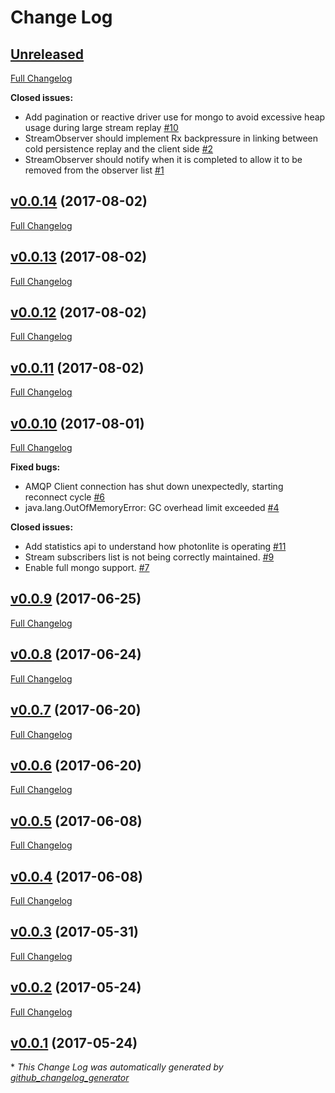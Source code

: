 # Change Log

## [Unreleased](https://github.com/muoncore/photonlite/tree/HEAD)

[Full Changelog](https://github.com/muoncore/photonlite/compare/v0.0.14...HEAD)

**Closed issues:**

- Add pagination or reactive driver use for mongo to avoid excessive heap usage during large stream replay [\#10](https://github.com/muoncore/photonlite/issues/10)
- StreamObserver should implement Rx backpressure in linking between cold persistence replay and the client side [\#2](https://github.com/muoncore/photonlite/issues/2)
- StreamObserver should notify when it is completed to allow it to be removed from the observer list [\#1](https://github.com/muoncore/photonlite/issues/1)

## [v0.0.14](https://github.com/muoncore/photonlite/tree/v0.0.14) (2017-08-02)
[Full Changelog](https://github.com/muoncore/photonlite/compare/v0.0.13...v0.0.14)

## [v0.0.13](https://github.com/muoncore/photonlite/tree/v0.0.13) (2017-08-02)
[Full Changelog](https://github.com/muoncore/photonlite/compare/v0.0.12...v0.0.13)

## [v0.0.12](https://github.com/muoncore/photonlite/tree/v0.0.12) (2017-08-02)
[Full Changelog](https://github.com/muoncore/photonlite/compare/v0.0.11...v0.0.12)

## [v0.0.11](https://github.com/muoncore/photonlite/tree/v0.0.11) (2017-08-02)
[Full Changelog](https://github.com/muoncore/photonlite/compare/v0.0.10...v0.0.11)

## [v0.0.10](https://github.com/muoncore/photonlite/tree/v0.0.10) (2017-08-01)
[Full Changelog](https://github.com/muoncore/photonlite/compare/v0.0.9...v0.0.10)

**Fixed bugs:**

-  AMQP Client connection has shut down unexpectedly, starting reconnect cycle [\#6](https://github.com/muoncore/photonlite/issues/6)
- java.lang.OutOfMemoryError: GC overhead limit exceeded [\#4](https://github.com/muoncore/photonlite/issues/4)

**Closed issues:**

- Add statistics api to understand how photonlite is operating [\#11](https://github.com/muoncore/photonlite/issues/11)
- Stream subscribers list is not being correctly maintained.  [\#9](https://github.com/muoncore/photonlite/issues/9)
- Enable full mongo support.  [\#7](https://github.com/muoncore/photonlite/issues/7)

## [v0.0.9](https://github.com/muoncore/photonlite/tree/v0.0.9) (2017-06-25)
[Full Changelog](https://github.com/muoncore/photonlite/compare/v0.0.8...v0.0.9)

## [v0.0.8](https://github.com/muoncore/photonlite/tree/v0.0.8) (2017-06-24)
[Full Changelog](https://github.com/muoncore/photonlite/compare/v0.0.7...v0.0.8)

## [v0.0.7](https://github.com/muoncore/photonlite/tree/v0.0.7) (2017-06-20)
[Full Changelog](https://github.com/muoncore/photonlite/compare/v0.0.6...v0.0.7)

## [v0.0.6](https://github.com/muoncore/photonlite/tree/v0.0.6) (2017-06-20)
[Full Changelog](https://github.com/muoncore/photonlite/compare/v0.0.5...v0.0.6)

## [v0.0.5](https://github.com/muoncore/photonlite/tree/v0.0.5) (2017-06-08)
[Full Changelog](https://github.com/muoncore/photonlite/compare/v0.0.4...v0.0.5)

## [v0.0.4](https://github.com/muoncore/photonlite/tree/v0.0.4) (2017-06-08)
[Full Changelog](https://github.com/muoncore/photonlite/compare/v0.0.3...v0.0.4)

## [v0.0.3](https://github.com/muoncore/photonlite/tree/v0.0.3) (2017-05-31)
[Full Changelog](https://github.com/muoncore/photonlite/compare/v0.0.2...v0.0.3)

## [v0.0.2](https://github.com/muoncore/photonlite/tree/v0.0.2) (2017-05-24)
[Full Changelog](https://github.com/muoncore/photonlite/compare/v0.0.1...v0.0.2)

## [v0.0.1](https://github.com/muoncore/photonlite/tree/v0.0.1) (2017-05-24)


\* *This Change Log was automatically generated by [github_changelog_generator](https://github.com/skywinder/Github-Changelog-Generator)*